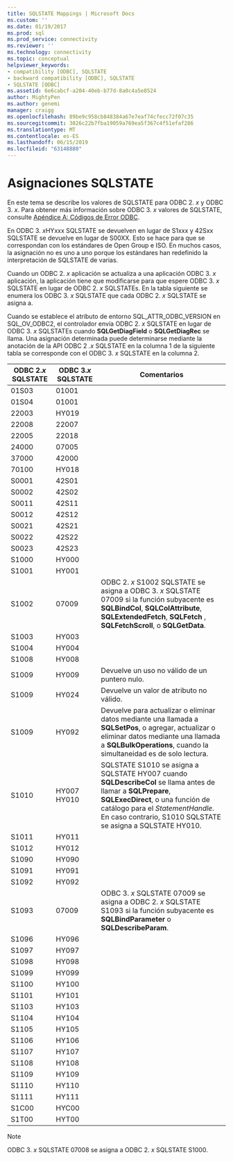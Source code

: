 ```yaml
---
title: SQLSTATE Mappings | Microsoft Docs
ms.custom: ''
ms.date: 01/19/2017
ms.prod: sql
ms.prod_service: connectivity
ms.reviewer: ''
ms.technology: connectivity
ms.topic: conceptual
helpviewer_keywords:
- compatibility [ODBC], SQLSTATE
- backward compatibility [ODBC], SQLSTATE
- SQLSTATE [ODBC]
ms.assetid: 6e6cabcf-a204-40eb-b77d-8a0c4a5e8524
author: MightyPen
ms.author: genemi
manager: craigg
ms.openlocfilehash: 89be9c958cb848384a67e7eaf74cfecc72f07c35
ms.sourcegitcommit: 3026c22b7fba19059a769ea5f367c4f51efaf286
ms.translationtype: MT
ms.contentlocale: es-ES
ms.lasthandoff: 06/15/2019
ms.locfileid: "63148880"
---
```

# <a name="sqlstate-mappings"></a>Asignaciones SQLSTATE
En este tema se describe los valores de SQLSTATE para ODBC 2. *x* y ODBC 3. *x*. Para obtener más información sobre ODBC 3. *x* valores de SQLSTATE, consulte [Apéndice A: Códigos de Error ODBC](../../../odbc/reference/appendixes/appendix-a-odbc-error-codes.md).  
  
 En ODBC 3. *x*HYxxx SQLSTATE se devuelven en lugar de S1xxx y 42Sxx SQLSTATE se devuelve en lugar de S00XX. Esto se hace para que se correspondan con los estándares de Open Group e ISO. En muchos casos, la asignación no es uno a uno porque los estándares han redefinido la interpretación de SQLSTATE de varias.  
  
 Cuando un ODBC 2. *x* aplicación se actualiza a una aplicación ODBC 3. *x* aplicación, la aplicación tiene que modificarse para que espere ODBC 3. *x* SQLSTATE en lugar de ODBC 2. *x* SQLSTATEs. En la tabla siguiente se enumera los ODBC 3. *x* SQLSTATE que cada ODBC 2. *x* SQLSTATE se asigna a.  
  
 Cuando se establece el atributo de entorno SQL_ATTR_ODBC_VERSION en SQL_OV_ODBC2, el controlador envía ODBC 2. *x* SQLSTATE en lugar de ODBC 3. *x* SQLSTATEs cuando **SQLGetDiagField** o **SQLGetDiagRec** se llama. Una asignación determinada puede determinarse mediante la anotación de la API ODBC 2 *.x* SQLSTATE en la columna 1 de la siguiente tabla se corresponde con el ODBC 3. *x* SQLSTATE en la columna 2.  
  
|ODBC 2.*x* SQLSTATE|ODBC 3.*x* SQLSTATE|Comentarios|  
|-------------------------|-------------------------|--------------|  
|01S03|01001||  
|01S04|01001||  
|22003|HY019||  
|22008|22007||  
|22005|22018||  
|24000|07005||  
|37000|42000||  
|70100|HY018||  
|S0001|42S01||  
|S0002|42S02||  
|S0011|42S11||  
|S0012|42S12||  
|S0021|42S21||  
|S0022|42S22||  
|S0023|42S23||  
|S1000|HY000||  
|S1001|HY001||  
|S1002|07009|ODBC 2. *x* S1002 SQLSTATE se asigna a ODBC 3. *x* SQLSTATE 07009 si la función subyacente es **SQLBindCol**, **SQLColAttribute**, **SQLExtendedFetch**, **SQLFetch** , **SQLFetchScroll**, o **SQLGetData**.|  
|S1003|HY003||  
|S1004|HY004||  
|S1008|HY008||  
|S1009|HY009|Devuelve un uso no válido de un puntero nulo.|  
|S1009|HY024|Devuelve un valor de atributo no válido.|  
|S1009|HY092|Devuelve para actualizar o eliminar datos mediante una llamada a **SQLSetPos**, o agregar, actualizar o eliminar datos mediante una llamada a **SQLBulkOperations**, cuando la simultaneidad es de solo lectura.|  
|S1010|HY007 HY010|SQLSTATE S1010 se asigna a SQLSTATE HY007 cuando **SQLDescribeCol** se llama antes de llamar a **SQLPrepare**, **SQLExecDirect**, o una función de catálogo para el *StatementHandle*. En caso contrario, S1010 SQLSTATE se asigna a SQLSTATE HY010.|  
|S1011|HY011||  
|S1012|HY012||  
|S1090|HY090||  
|S1091|HY091||  
|S1092|HY092||  
|S1093|07009|ODBC 3. *x* SQLSTATE 07009 se asigna a ODBC 2. *x* SQLSTATE S1093 si la función subyacente es **SQLBindParameter** o **SQLDescribeParam**.|  
|S1096|HY096||  
|S1097|HY097||  
|S1098|HY098||  
|S1099|HY099||  
|S1100|HY100||  
|S1101|HY101||  
|S1103|HY103||  
|S1104|HY104||  
|S1105|HY105||  
|S1106|HY106||  
|S1107|HY107||  
|S1108|HY108||  
|S1109|HY109||  
|S1110|HY110||  
|S1111|HY111||  
|S1C00|HYC00||  
|S1T00|HYT00||  
  
> [!NOTE]  
>  ODBC 3. *x* SQLSTATE 07008 se asigna a ODBC 2. *x* SQLSTATE S1000.
